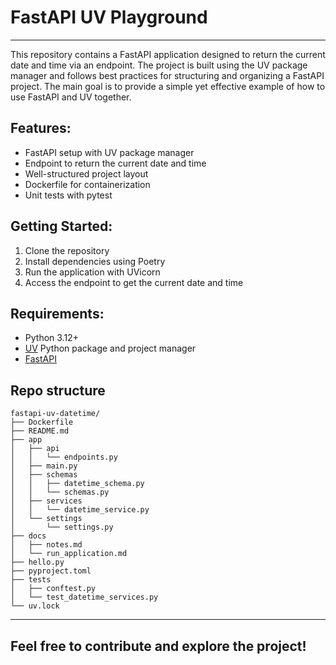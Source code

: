 # **FastAPI UV Playground**
___

This repository contains a FastAPI application designed to return the current date and time via an endpoint. The project is built using the UV package manager and follows best practices for structuring and organizing a FastAPI project. The main goal is to provide a simple yet effective example of how to use FastAPI and UV together.

## **Features:**
- FastAPI setup with UV package manager
- Endpoint to return the current date and time
- Well-structured project layout
- Dockerfile for containerization
- Unit tests with pytest

## **Getting Started:**
1. Clone the repository
2. Install dependencies using Poetry
3. Run the application with UVicorn
4. Access the endpoint to get the current date and time

## **Requirements:**
- Python 3.12+
- [UV](./docs/notes.md) Python package and project manager
- [FastAPI](https://fastapi.tiangolo.com/)



## Repo structure

```
fastapi-uv-datetime/
├── Dockerfile
├── README.md
├── app
│   ├── api
│   │   └── endpoints.py
│   ├── main.py
│   ├── schemas
│   │   ├── datetime_schema.py
│   │   └── schemas.py
│   ├── services
│   │   └── datetime_service.py
│   └── settings
│       └── settings.py
├── docs
│   ├── notes.md
│   └── run_application.md
├── hello.py
├── pyproject.toml
├── tests
│   ├── conftest.py
│   └── test_datetime_services.py
└── uv.lock
```


---
**Feel free to contribute and explore the project!**
---
